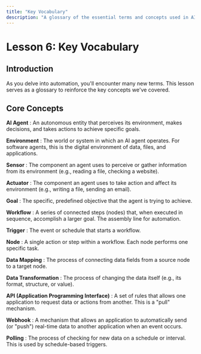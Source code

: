 ```yaml
---
title: "Key Vocabulary"
description: "A glossary of the essential terms and concepts used in AI and workflow automation."
---
```

# Lesson 6: Key Vocabulary

## Introduction
As you delve into automation, you'll encounter many new terms. This lesson serves as a glossary to reinforce the key concepts we've covered.

## Core Concepts

**AI Agent**
: An autonomous entity that perceives its environment, makes decisions, and takes actions to achieve specific goals.

**Environment**
: The world or system in which an AI agent operates. For software agents, this is the digital environment of data, files, and applications.

**Sensor**
: The component an agent uses to perceive or gather information from its environment (e.g., reading a file, checking a website).

**Actuator**
: The component an agent uses to take action and affect its environment (e.g., writing a file, sending an email).

**Goal**
: The specific, predefined objective that the agent is trying to achieve.

**Workflow**
: A series of connected steps (nodes) that, when executed in sequence, accomplish a larger goal. The assembly line for automation.

**Trigger**
: The event or schedule that starts a workflow.

**Node**
: A single action or step within a workflow. Each node performs one specific task.

**Data Mapping**
: The process of connecting data fields from a source node to a target node.

**Data Transformation**
: The process of changing the data itself (e.g., its format, structure, or value).

**API (Application Programming Interface)**
: A set of rules that allows one application to request data or actions from another. This is a "pull" mechanism.

**Webhook**
: A mechanism that allows an application to automatically send (or "push") real-time data to another application when an event occurs.

**Polling**
: The process of checking for new data on a schedule or interval. This is used by schedule-based triggers.
